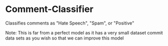 # Comment-Classifier
Classifies comments as "Hate Speech", "Spam", or "Positive"

Note: This is far from a perfect model as it has a very small dataset commit data sets as you wish so that we can improve this model

